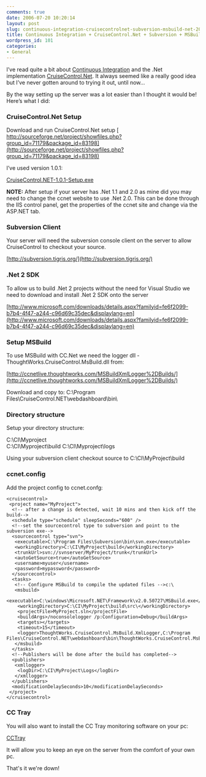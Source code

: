 ```yaml
---
comments: true
date: 2006-07-20 10:20:14
layout: post
slug: continuous-integration-cruisecontrolnet-subversion-msbuild-net-20
title: Continuous Integration + CruiseControl.Net + Subversion + MSBuild + .Net 2.0
wordpress_id: 101
categories:
- General
---
```


I’ve read quite a bit about [Continuous Integration](http://www.martinfowler.com/articles/continuousIntegration.html) and the .Net implementation [CruiseControl.Net](http://confluence.public.thoughtworks.org/display/CCNET). It always seemed like a really good idea but I’ve never gotten around to trying it out, until now…

By the way setting up the server was a lot easier than I thought it would be! Here’s what I did:



### CruiseControl.Net Setup


Download and run CruiseControl.Net setup
[
http://sourceforge.net/project/showfiles.php?group_id=71179&package_id=83198](http://sourceforge.net/project/showfiles.php?group_id=71179&package_id=83198)

I’ve used version 1.0.1:

[CruiseControl.NET-1.0.1-Setup.exe](http://prdownloads.sourceforge.net/ccnet/CruiseControl.NET-1.0.1-Setup.exe?download)


**NOTE:** After setup if your server has .Net 1.1 and 2.0 as mine did you may need to change the ccnet website to use .Net 2.0.  This can be done through the IIS control panel, get the properties of the ccnet site  and  change via the ASP.NET tab.



### Subversion Client


Your server will need the subversion console client on the server to allow CruiseControl to checkout your source.

[http://subversion.tigris.org/](http://subversion.tigris.org/)



### .Net 2 SDK


To allow us to build .Net 2  projects without the need for Visual Studio we need to download and install .Net 2 SDK onto  the server

[http://www.microsoft.com/downloads/details.aspx?familyid=fe6f2099-b7b4-4f47-a244-c96d69c35dec&displaylang=en](http://www.microsoft.com/downloads/details.aspx?familyid=fe6f2099-b7b4-4f47-a244-c96d69c35dec&displaylang=en)



### Setup MSBuild


To use MSBuild with CC.Net we need the logger dll -ThoughtWorks.CruiseControl.MsBuild.dll from:

[http://ccnetlive.thoughtworks.com/MSBuildXmlLogger%2DBuilds/](http://ccnetlive.thoughtworks.com/MSBuildXmlLogger%2DBuilds/)

Download and copy to:
C:\Program Files\CruiseControl.NET\webdashboard\bin\



### Directory structure


Setup your directory structure:

C:\CI\Myproject\
C:\CI\Myproject\build
C:\CI\Myproject\logs

Using your subversion client checkout source to C:\CI\MyProject\build



### ccnet.config


Add the project config to ccnet.confg:


    
    
    <cruisecontrol>
     <project name="MyProject">
      <!-- after a change is detected, wait 10 mins and then kick off the build-->
      <schedule type="schedule" sleepSeconds="600" />
      <!--set the sourcecontrol type to subversion and point to the subversion exe-->
      <sourcecontrol type="svn">
       <executable>C:\Program Files\Subversion\bin\svn.exe</executable>
       <workingDirectory>C:\CI\MyProject\build</workingDirectory>
       <trunkUrl>svn://svnserver/MyProject/trunk</trunkUrl>
       <autoGetSource>true</autoGetSource>
       <username>myuser</username>
       <password>mypassword</password>
      </sourcecontrol>
      <tasks>
       <!-- Configure MSBuild to compile the updated files -->c:\
       <msbuild>
        <executable>C:\windows\Microsoft.NET\Framework\v2.0.50727\MSBuild.exe</executable>
        <workingDirectory>C:\CI\MyProject\build\src\</workingDirectory>
        <projectFile>MyProject.sln</projectFile>
        <buildArgs>/noconsolelogger /p:Configuration=Debug</buildArgs>
        <targets></targets>
        <timeout>15</timeout>
        <logger>ThoughtWorks.CruiseControl.MsBuild.XmlLogger,C:\Program Files\CruiseControl.NET\webdashboard\bin\ThoughtWorks.CruiseControl.MsBuild.dll</logger>
       </msbuild>
      </tasks>
      <!--Publishers will be done after the build has completed-->
      <publishers>
       <xmllogger>
        <logDir>C:\CI\MyProject\Logs</logDir>
       </xmllogger>
      </publishers>
      <modificationDelaySeconds>10</modificationDelaySeconds>
     </project>
    </cruisecontrol>
    





### CC Tray



You will also want to install the CC Tray monitoring software on your pc:

[CCTray](http://prdownloads.sourceforge.net/ccnet/CruiseControl.NET-CCTray-1.0.1-Setup.exe?download)

It will allow you to keep an eye on the server from the comfort of your own pc.

That's it we're down!
